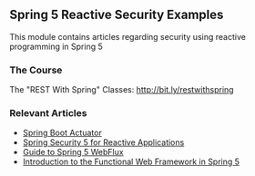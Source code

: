 ## Spring 5 Reactive Security Examples

This module contains articles regarding security using reactive programming in Spring 5

### The Course
The "REST With Spring" Classes: http://bit.ly/restwithspring

### Relevant Articles

- [Spring Boot Actuator](http://www.baeldung.com/spring-boot-actuators)
- [Spring Security 5 for Reactive Applications](http://www.baeldung.com/spring-security-5-reactive)
- [Guide to Spring 5 WebFlux](http://www.baeldung.com/spring-webflux)
- [Introduction to the Functional Web Framework in Spring 5](https://www.baeldung.com/spring-5-functional-web)

